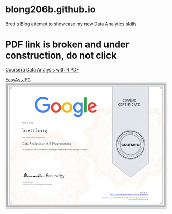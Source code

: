 # blong206b.github.io
Brett's Blog attempt to showcase my new Data Analytics skills
# PDF link is broken and under construction, do not click
[Coursera Data Analysis with R PDF](https://blong206b.github.io/assets/images/Coursera_Data_Analysis_with_R.pdf)

[EasyAs.JPG](https://blong206b.github.io/assets/images/EasyAs.jpg)
![Alt text](assets/images/EasyAs.jpg)
